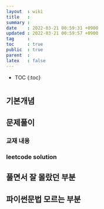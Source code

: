 ```yaml
---
layout  : wiki
title   : 
summary : 
date    : 2022-03-21 00:59:31 +0900
updated : 2022-03-21 00:59:57 +0900
tag     : 
toc     : true
public  : true
parent  : 
latex   : false
---
```

* TOC
{:toc}

# 
## 기본개념 

## 문제풀이  
### 교재 내용

### leetcode solution

## 풀면서 잘 몰랐던 부분 

## 파이썬문법 모르는 부분 

